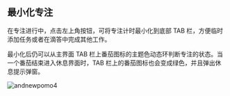 ## 最小化专注

在专注进行中，点击左上角按钮，可将专注计时最小化到底部 TAB 栏，方便临时添加任务或者在滴答中完成其他工作。

最小化后仍可以从主界面 TAB 栏上番茄图标的主题色动态环判断专注的状态。当一个番茄结束进入休息界面时，TAB 栏上的番茄图标也会变成绿色，并且弹出休息提示弹窗。

![andnewpomo4](../images/android/andnewpomo4.png)